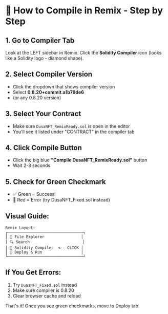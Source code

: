 # 🔧 How to Compile in Remix - Step by Step

## 1. Go to Compiler Tab
Look at the LEFT sidebar in Remix. Click the **Solidity Compiler** icon (looks like a Solidity logo - diamond shape).

## 2. Select Compiler Version
- Click the dropdown that shows compiler version
- Select **0.8.20+commit.a1b79de6**
- (or any 0.8.20 version)

## 3. Select Your Contract
- Make sure `DusaNFT_RemixReady.sol` is open in the editor
- You'll see it listed under "CONTRACT" in the compiler tab

## 4. Click Compile Button
- Click the big blue **"Compile DusaNFT_RemixReady.sol"** button
- Wait 2-3 seconds

## 5. Check for Green Checkmark
- ✅ Green = Success!
- 🔴 Red = Error (try DusaNFT_Fixed.sol instead)

## Visual Guide:
```
Remix Layout:
┌─────────────────────────────────┐
│ 📁 File Explorer                │
│ 🔍 Search                       │
│ 💎 Solidity Compiler  <-- CLICK │
│ 🚀 Deploy & Run                 │
└─────────────────────────────────┘
```

## If You Get Errors:
1. Try `DusaNFT_Fixed.sol` instead
2. Make sure compiler is 0.8.20
3. Clear browser cache and reload

That's it! Once you see green checkmarks, move to Deploy tab.